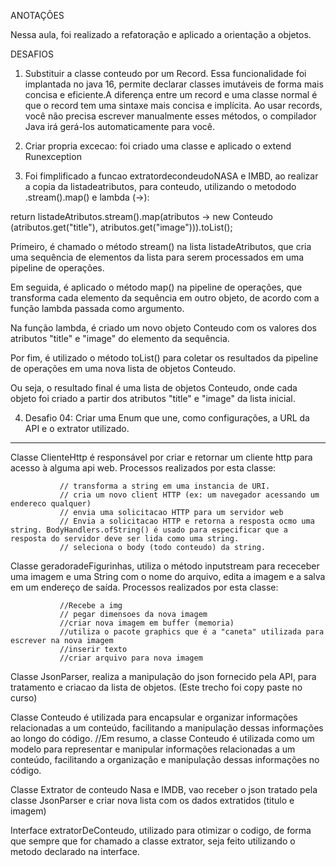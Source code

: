 ANOTAÇÕES

Nessa aula, foi realizado a refatoração e aplicado a orientação a objetos.

DESAFIOS

1. Substituir a classe conteudo por um Record.
   Essa funcionalidade foi implantada no java 16, permite declarar classes imutáveis de forma mais concisa e eficiente.A diferença entre um record e uma classe normal é que o record tem uma sintaxe mais concisa e implícita. Ao usar records, você não precisa escrever manualmente esses métodos, o compilador Java irá gerá-los automaticamente para você.

2. Criar propria excecao: foi criado uma classe e aplicado o extend Runexception

3. Foi fimplificado a funcao extratordecondeudoNASA e IMBD, ao realizar a copia da listadeatributos, para conteudo, utilizando o metododo .stream().map() e lambda (->):

return listadeAtributos.stream().map(atributos -> new Conteudo (atributos.get("title"), atributos.get("image"))).toList();

Primeiro, é chamado o método stream() na lista listadeAtributos, que cria uma sequência de elementos da lista para serem processados em uma pipeline de operações.

Em seguida, é aplicado o método map() na pipeline de operações, que transforma cada elemento da sequência em outro objeto, de acordo com a função lambda passada como argumento.

Na função lambda, é criado um novo objeto Conteudo com os valores dos atributos "title" e "image" do elemento da sequência.

Por fim, é utilizado o método toList() para coletar os resultados da pipeline de operações em uma nova lista de objetos Conteudo.

Ou seja, o resultado final é uma lista de objetos Conteudo, onde cada objeto foi criado a partir dos atributos "title" e "image" da lista inicial.

4. Desafio 04: Criar uma Enum que une, como configurações, a URL da API e o extrator utilizado.

---

Classe ClienteHttp é responsável por criar e retornar um cliente http para acesso à alguma api web. Processos realizados por esta classe:

               // transforma a string em uma instancia de URI.
               // cria um novo client HTTP (ex: um navegador acessando um endereco qualquer)
               // envia uma solicitacao HTTP para um servidor web
               // Envia a solicitacao HTTP e retorna a resposta ocmo uma string. BodyHandlers.ofString() é usado para especificar que a resposta do servidor deve ser lida como uma string.
               // seleciona o body (todo conteudo) da string.

Classe geradoradeFigurinhas, utiliza o método inputstream para receceber uma imagem e uma String com o nome do arquivo, edita a imagem e a salva em um endereço de saída. Processos realizados por esta classe:

               //Recebe a img
               // pegar dimensoes da nova imagem
               //criar nova imagem em buffer (memoria)
               //utiliza o pacote graphics que é a "caneta" utilizada para escrever na nova imagem
               //inserir texto
               //criar arquivo para nova imagem

Classe JsonParser, realiza a manipulação do json fornecido pela API, para tratamento e criacao da lista de objetos. (Este trecho foi copy paste no curso)

Classe Conteudo é utilizada para encapsular e organizar informações relacionadas a um conteúdo, facilitando a manipulação dessas informações ao longo do código.
//Em resumo, a classe Conteudo é utilizada como um modelo para representar e manipular informações relacionadas a um conteúdo, facilitando a organização e manipulação dessas informações no código.

Classe Extrator de conteudo Nasa e IMDB, vao receber o json tratado pela classe JsonParser e criar nova lista com os dados extratidos (titulo e imagem)

Interface extratorDeConteudo, utilizado para otimizar o codigo, de forma que sempre que for chamado a classe extrator, seja feito utilizando o metodo declarado na interface.
